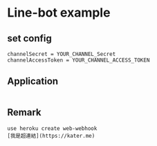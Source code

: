 # Line-bot example
## set config
```
channelSecret = YOUR_CHANNEL_Secret
channelAccessToken = YOUR_CHANNEL_ACCESS_TOKEN
```
## Application
```

```

## Remark
```
use heroku create web-webhook
[我是超連結](https://kater.me)
```